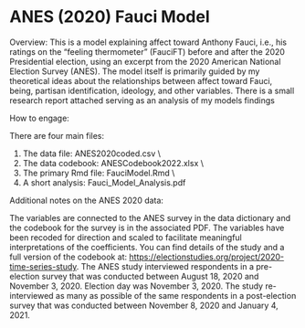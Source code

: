 # ANES (2020) Fauci Model

Overview:
This is a model explaining affect toward Anthony Fauci, i.e., his ratings on the “feeling thermometer” (FauciFT) before and after the 2020 Presidential election, using an excerpt from the 2020 American National Election Survey (ANES). The model itself is primarily guided by my theoretical ideas about the relationships between affect toward Fauci, being, partisan identification, ideology, and other variables. There is a small research report attached serving as an analysis of my models findings

How to engage:

There are four main files:

1. The data file: ANES2020coded.csv \
2. The data codebook: ANESCodebook2022.xlsx \
3. The primary Rmd file: FauciModel.Rmd \
4. A short analysis: Fauci_Model_Analysis.pdf

Additional notes on the ANES 2020 data:


The variables are connected to the ANES survey in the data dictionary and the codebook for the survey is in the associated PDF. The variables have been recoded for direction and scaled
to facilitate meaningful interpretations of the coefficients. You can find details of the study and a full version of the codebook at: https://electionstudies.org/project/2020-time-series-study. The ANES study interviewed respondents in a pre-election survey that was conducted between August 18, 2020 and November 3, 2020. Election day was November 3, 2020. The study re-interviewed as many as possible of the same respondents in a post-election survey that was conducted between November 8, 2020 and January 4, 2021.

